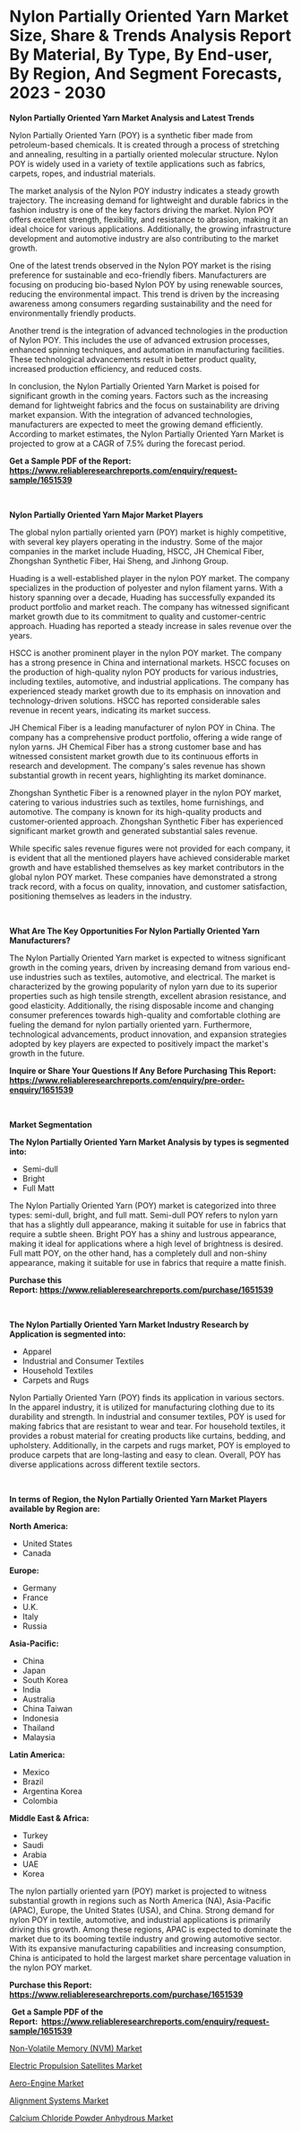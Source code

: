 <p><h1>Nylon Partially Oriented Yarn Market Size, Share & Trends Analysis Report By Material, By Type, By End-user, By Region, And Segment Forecasts, 2023 - 2030</h1></p><p><strong>Nylon Partially Oriented Yarn Market Analysis and Latest Trends</strong></p>
<p><p>Nylon Partially Oriented Yarn (POY) is a synthetic fiber made from petroleum-based chemicals. It is created through a process of stretching and annealing, resulting in a partially oriented molecular structure. Nylon POY is widely used in a variety of textile applications such as fabrics, carpets, ropes, and industrial materials.</p><p>The market analysis of the Nylon POY industry indicates a steady growth trajectory. The increasing demand for lightweight and durable fabrics in the fashion industry is one of the key factors driving the market. Nylon POY offers excellent strength, flexibility, and resistance to abrasion, making it an ideal choice for various applications. Additionally, the growing infrastructure development and automotive industry are also contributing to the market growth.</p><p>One of the latest trends observed in the Nylon POY market is the rising preference for sustainable and eco-friendly fibers. Manufacturers are focusing on producing bio-based Nylon POY by using renewable sources, reducing the environmental impact. This trend is driven by the increasing awareness among consumers regarding sustainability and the need for environmentally friendly products.</p><p>Another trend is the integration of advanced technologies in the production of Nylon POY. This includes the use of advanced extrusion processes, enhanced spinning techniques, and automation in manufacturing facilities. These technological advancements result in better product quality, increased production efficiency, and reduced costs.</p><p>In conclusion, the Nylon Partially Oriented Yarn Market is poised for significant growth in the coming years. Factors such as the increasing demand for lightweight fabrics and the focus on sustainability are driving market expansion. With the integration of advanced technologies, manufacturers are expected to meet the growing demand efficiently. According to market estimates, the Nylon Partially Oriented Yarn Market is projected to grow at a CAGR of 7.5% during the forecast period.</p></p>
<p><strong>Get a Sample PDF of the Report:&nbsp; <a href="https://www.reliableresearchreports.com/enquiry/request-sample/1651539">https://www.reliableresearchreports.com/enquiry/request-sample/1651539</a></strong></p>
<p>&nbsp;</p>
<p><strong>Nylon Partially Oriented Yarn Major Market Players</strong></p>
<p><p>The global nylon partially oriented yarn (POY) market is highly competitive, with several key players operating in the industry. Some of the major companies in the market include Huading, HSCC, JH Chemical Fiber, Zhongshan Synthetic Fiber, Hai Sheng, and Jinhong Group.</p><p>Huading is a well-established player in the nylon POY market. The company specializes in the production of polyester and nylon filament yarns. With a history spanning over a decade, Huading has successfully expanded its product portfolio and market reach. The company has witnessed significant market growth due to its commitment to quality and customer-centric approach. Huading has reported a steady increase in sales revenue over the years.</p><p>HSCC is another prominent player in the nylon POY market. The company has a strong presence in China and international markets. HSCC focuses on the production of high-quality nylon POY products for various industries, including textiles, automotive, and industrial applications. The company has experienced steady market growth due to its emphasis on innovation and technology-driven solutions. HSCC has reported considerable sales revenue in recent years, indicating its market success.</p><p>JH Chemical Fiber is a leading manufacturer of nylon POY in China. The company has a comprehensive product portfolio, offering a wide range of nylon yarns. JH Chemical Fiber has a strong customer base and has witnessed consistent market growth due to its continuous efforts in research and development. The company's sales revenue has shown substantial growth in recent years, highlighting its market dominance.</p><p>Zhongshan Synthetic Fiber is a renowned player in the nylon POY market, catering to various industries such as textiles, home furnishings, and automotive. The company is known for its high-quality products and customer-oriented approach. Zhongshan Synthetic Fiber has experienced significant market growth and generated substantial sales revenue.</p><p>While specific sales revenue figures were not provided for each company, it is evident that all the mentioned players have achieved considerable market growth and have established themselves as key market contributors in the global nylon POY market. These companies have demonstrated a strong track record, with a focus on quality, innovation, and customer satisfaction, positioning themselves as leaders in the industry.</p></p>
<p>&nbsp;</p>
<p><strong>What Are The Key Opportunities For Nylon Partially Oriented Yarn Manufacturers?</strong></p>
<p><p>The Nylon Partially Oriented Yarn market is expected to witness significant growth in the coming years, driven by increasing demand from various end-use industries such as textiles, automotive, and electrical. The market is characterized by the growing popularity of nylon yarn due to its superior properties such as high tensile strength, excellent abrasion resistance, and good elasticity. Additionally, the rising disposable income and changing consumer preferences towards high-quality and comfortable clothing are fueling the demand for nylon partially oriented yarn. Furthermore, technological advancements, product innovation, and expansion strategies adopted by key players are expected to positively impact the market's growth in the future.</p></p>
<p><strong>Inquire or Share Your Questions If Any Before Purchasing This Report: <a href="https://www.reliableresearchreports.com/enquiry/pre-order-enquiry/1651539">https://www.reliableresearchreports.com/enquiry/pre-order-enquiry/1651539</a></strong></p>
<p>&nbsp;</p>
<p><strong>Market Segmentation</strong></p>
<p><strong>The Nylon Partially Oriented Yarn Market Analysis by types is segmented into:</strong></p>
<p><ul><li>Semi-dull</li><li>Bright</li><li>Full Matt</li></ul></p>
<p><p>The Nylon Partially Oriented Yarn (POY) market is categorized into three types: semi-dull, bright, and full matt. Semi-dull POY refers to nylon yarn that has a slightly dull appearance, making it suitable for use in fabrics that require a subtle sheen. Bright POY has a shiny and lustrous appearance, making it ideal for applications where a high level of brightness is desired. Full matt POY, on the other hand, has a completely dull and non-shiny appearance, making it suitable for use in fabrics that require a matte finish.</p></p>
<p><strong>Purchase this Report:&nbsp;<a href="https://www.reliableresearchreports.com/purchase/1651539">https://www.reliableresearchreports.com/purchase/1651539</a></strong></p>
<p>&nbsp;</p>
<p><strong>The Nylon Partially Oriented Yarn Market Industry Research by Application is segmented into:</strong></p>
<p><ul><li>Apparel</li><li>Industrial and Consumer Textiles</li><li>Household Textiles</li><li>Carpets and Rugs</li></ul></p>
<p><p>Nylon Partially Oriented Yarn (POY) finds its application in various sectors. In the apparel industry, it is utilized for manufacturing clothing due to its durability and strength. In industrial and consumer textiles, POY is used for making fabrics that are resistant to wear and tear. For household textiles, it provides a robust material for creating products like curtains, bedding, and upholstery. Additionally, in the carpets and rugs market, POY is employed to produce carpets that are long-lasting and easy to clean. Overall, POY has diverse applications across different textile sectors.</p></p>
<p>&nbsp;</p>
<p><strong>In terms of Region, the Nylon Partially Oriented Yarn Market Players available by Region are:</strong></p>
<p>
    <p> <strong> North America: </strong>
        <ul>
            <li>United States</li>
            <li>Canada</li>
        </ul>
        </p> 
    <p> <strong> Europe: </strong>
        <ul>
            <li>Germany</li>
            <li>France</li>
            <li>U.K.</li>
            <li>Italy</li>
            <li>Russia</li>
        </ul>
        </p> 
    <p> <strong> Asia-Pacific: </strong>
        <ul>
            <li>China</li>
            <li>Japan</li>
            <li>South Korea</li>
            <li>India</li>
            <li>Australia</li>
            <li>China Taiwan</li>
            <li>Indonesia</li>
            <li>Thailand</li>
            <li>Malaysia</li>
        </ul>
        </p> 
    <p> <strong> Latin America: </strong>
        <ul>
            <li>Mexico</li>
            <li>Brazil</li>
            <li>Argentina Korea</li>
            <li>Colombia</li>
        </ul>
        </p> 
    <p> <strong> Middle East & Africa: </strong>
        <ul>
            <li>Turkey</li>
            <li>Saudi</li>
            <li>Arabia</li>
            <li>UAE</li>
            <li>Korea</li>
        </ul>
    </p>
    </p>
<p><p>The nylon partially oriented yarn (POY) market is projected to witness substantial growth in regions such as North America (NA), Asia-Pacific (APAC), Europe, the United States (USA), and China. Strong demand for nylon POY in textile, automotive, and industrial applications is primarily driving this growth. Among these regions, APAC is expected to dominate the market due to its booming textile industry and growing automotive sector. With its expansive manufacturing capabilities and increasing consumption, China is anticipated to hold the largest market share percentage valuation in the nylon POY market.</p></p>
<p><strong>Purchase this Report: <a href="https://www.reliableresearchreports.com/purchase/1651539">https://www.reliableresearchreports.com/purchase/1651539</a></strong></p>
<p>&nbsp;<strong>Get a Sample PDF of the Report:&nbsp;&nbsp;<a href="https://www.reliableresearchreports.com/enquiry/request-sample/1651539">https://www.reliableresearchreports.com/enquiry/request-sample/1651539</a></strong></p>
<p><strong></strong></p>
<p><p><a href="https://www.linkedin.com/pulse/non-volatile-memory-nvm-market-insights-players-forecast-till/">Non-Volatile Memory (NVM) Market</a></p><p><a href="https://medium.com/@ashlybednar2023/electric-propulsion-satellites-market-size-growth-forecast-2023-2030-f8566be91d13">Electric Propulsion Satellites Market</a></p><p><a href="https://www.linkedin.com/pulse/aero-engine-market-research-report-unlocks-analysis-financial/">Aero-Engine Market</a></p><p><a href="https://medium.com/@jackytorphy/alignment-systems-market-size-growth-forecast-2023-2030-868872a4abb4">Alignment Systems Market</a></p><p><a href="https://www.linkedin.com/pulse/calcium-chloride-powder-anhydrous-market-research-report/">Calcium Chloride Powder Anhydrous Market</a></p></p>